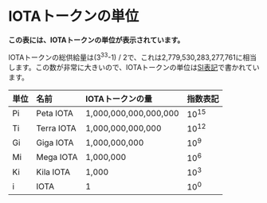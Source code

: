 # IOTAトークンの単位
<!-- # Units of IOTA tokens -->

**この表には、IOTAトークンの単位が表示されています。**
<!-- **This table displays the units of IOTA tokens.** -->

IOTAトークンの総供給量は(3<sup>33</sup>-1) / 2で、これは2,779,530,283,277,761に相当します。この数が非常に大きいので、IOTAトークンの単位は[SI表記](https://en.wikipedia.org/wiki/Metric_prefix)で書かれています。
<!-- The total supply of IOTA tokens is (3<sup>33</sup>-1) / 2, which equals 2,779,530,283,277,761. Because this number is so large, units of IOTA tokens are written in [SI notation](https://en.wikipedia.org/wiki/Metric_prefix). -->

| 単位 | 名前       | IOTAトークンの量      | 指数表記        |
| :--- | :--------- | :-------------------- | :-------------- |
| Pi   | Peta IOTA  | 1,000,000,000,000,000 | 10<sup>15</sup> |
| Ti   | Terra IOTA | 1,000,000,000,000     | 10<sup>12</sup> |
| Gi   | Giga IOTA  | 1,000,000,000         | 10<sup>9</sup>  |
| Mi   | Mega IOTA  | 1,000,000             | 10<sup>6</sup>  |
| Ki   | Kila IOTA  | 1,000                 | 10<sup>3</sup>  |
| i    | IOTA       | 1                     | 10<sup>0</sup>  |
